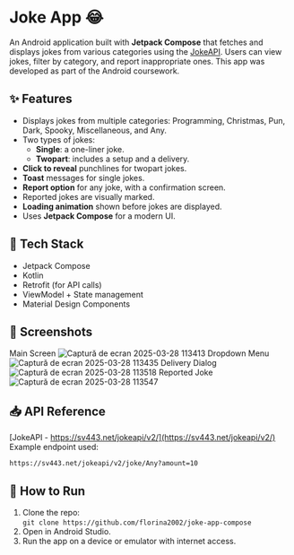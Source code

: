 
# Joke App 😂

An Android application built with **Jetpack Compose** that fetches and displays jokes from various categories using the [JokeAPI](https://sv443.net/jokeapi/v2/). Users can view jokes, filter by category, and report inappropriate ones. This app was developed as part of the Android coursework.

## ✨ Features

- Displays jokes from multiple categories: Programming, Christmas, Pun, Dark, Spooky, Miscellaneous, and Any.
- Two types of jokes:  
  - **Single**: a one-liner joke.  
  - **Twopart**: includes a setup and a delivery.
- **Click to reveal** punchlines for twopart jokes.
- **Toast** messages for single jokes.
- **Report option** for any joke, with a confirmation screen.
- Reported jokes are visually marked.
- **Loading animation** shown before jokes are displayed.
- Uses **Jetpack Compose** for a modern UI.

## 🧠 Tech Stack

- Jetpack Compose
- Kotlin
- Retrofit (for API calls)
- ViewModel + State management
- Material Design Components

## 📸 Screenshots

Main Screen
![Captură de ecran 2025-03-28 113413](https://github.com/user-attachments/assets/f4900519-737f-476a-9621-f151f39bfae8)
Dropdown Menu
![Captură de ecran 2025-03-28 113435](https://github.com/user-attachments/assets/aa20fb2f-ad52-4fd5-9bcf-986278e94c56)
Delivery Dialog
![Captură de ecran 2025-03-28 113518](https://github.com/user-attachments/assets/95f80bfa-d9cd-434f-a0e7-685ada978ff9)
Reported Joke
![Captură de ecran 2025-03-28 113547](https://github.com/user-attachments/assets/5d26557e-f9cc-4526-86c4-fbcab68bb25c)


## 📥 API Reference

[JokeAPI - https://sv443.net/jokeapi/v2/](https://sv443.net/jokeapi/v2/)  
Example endpoint used:  
```
https://sv443.net/jokeapi/v2/joke/Any?amount=10
```

## 🚀 How to Run

1. Clone the repo:  
   `git clone https://github.com/florina2002/joke-app-compose`
2. Open in Android Studio.
3. Run the app on a device or emulator with internet access.

